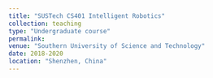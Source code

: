 ```yaml
---
title: "SUSTech CS401 Intelligent Robotics"
collection: teaching
type: "Undergraduate course"
permalink: 
venue: "Southern University of Science and Technology"
date: 2018-2020
location: "Shenzhen, China"
---
```

